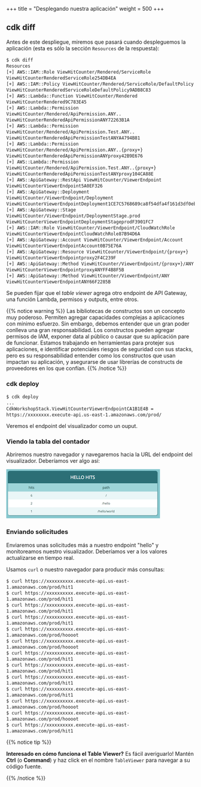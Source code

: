 +++
title = "Desplegando nuestra aplicación"
weight = 500
+++


## cdk diff

Antes de este despliegue, miremos que pasará cuando despleguemos la aplicación 
(esta es sólo la sección `Resources` de la respuesta):

```
$ cdk diff
Resources
[+] AWS::IAM::Role ViewHitCounter/Rendered/ServiceRole ViewHitCounterRenderedServiceRole254DB4EA
[+] AWS::IAM::Policy ViewHitCounter/Rendered/ServiceRole/DefaultPolicy ViewHitCounterRenderedServiceRoleDefaultPolicy9ADB8C83
[+] AWS::Lambda::Function ViewHitCounter/Rendered ViewHitCounterRendered9C783E45
[+] AWS::Lambda::Permission ViewHitCounter/Rendered/ApiPermission.ANY.. ViewHitCounterRenderedApiPermissionANY72263B1A
[+] AWS::Lambda::Permission ViewHitCounter/Rendered/ApiPermission.Test.ANY.. ViewHitCounterRenderedApiPermissionTestANYA4794B81
[+] AWS::Lambda::Permission ViewHitCounter/Rendered/ApiPermission.ANY..{proxy+} ViewHitCounterRenderedApiPermissionANYproxy42B9E676
[+] AWS::Lambda::Permission ViewHitCounter/Rendered/ApiPermission.Test.ANY..{proxy+} ViewHitCounterRenderedApiPermissionTestANYproxy104CA88E
[+] AWS::ApiGateway::RestApi ViewHitCounter/ViewerEndpoint ViewHitCounterViewerEndpoint5A0EF326
[+] AWS::ApiGateway::Deployment ViewHitCounter/ViewerEndpoint/Deployment ViewHitCounterViewerEndpointDeployment1CE7C5768689ca8f54dfa4f161d3df0ebffcdcff
[+] AWS::ApiGateway::Stage ViewHitCounter/ViewerEndpoint/DeploymentStage.prod ViewHitCounterViewerEndpointDeploymentStageprodF3901FC7
[+] AWS::IAM::Role ViewHitCounter/ViewerEndpoint/CloudWatchRole ViewHitCounterViewerEndpointCloudWatchRole87B94D6A
[+] AWS::ApiGateway::Account ViewHitCounter/ViewerEndpoint/Account ViewHitCounterViewerEndpointAccount0B75E76A
[+] AWS::ApiGateway::Resource ViewHitCounter/ViewerEndpoint/{proxy+} ViewHitCounterViewerEndpointproxy2F4C239F
[+] AWS::ApiGateway::Method ViewHitCounter/ViewerEndpoint/{proxy+}/ANY ViewHitCounterViewerEndpointproxyANYFF4B8F5B
[+] AWS::ApiGateway::Method ViewHitCounter/ViewerEndpoint/ANY ViewHitCounterViewerEndpointANY66F2285B
```

Se pueden fijar que el _table viewer_ agrega otro endpoint de API Gateway, una 
función Lambda, permisos y outputs, entre otros.

{{% notice warning %}} 
Las bibliotecas de constructos son un concepto muy poderoso. Permiten agregar
capacidades complejas a aplicaciones con mínimo esfuerzo. Sin embargo, debemos 
entender que un gran poder conlleva una gran responsabilidad. Los constructos pueden agregar 
permisos de IAM, exponer data al público o causar que su aplicación pare de funcionar.
Estamos trabajando en herramientas para protejer sus aplicaciones, e identificar potenciales 
riesgos de seguridad con sus stacks, pero es su responsabilidad entender como los constructos
que usan impactan su aplicación, y asegurarse de usar librerías de constructs de proveedores
en los que confían.
{{% /notice %}}

### cdk deploy

```
$ cdk deploy
...
CdkWorkshopStack.ViewHitCounterViewerEndpointCA1B1E4B = https://xxxxxxxx.execute-api.us-east-1.amazonaws.com/prod/
```

Veremos el endpoint del visualizador como un ouput.

### Viendo la tabla del contador

Abriremos nuestro navegador y navegaremos hacia la URL del endpoint del visualizador. 
Deberíamos ver algo así:

![](./viewer1.png)

### Enviando solicitudes

Enviaremos unas solicitudes más a nuestro endpoint "hello" y monitoreamos nuestro 
visualizador. Deberíamos ver a los valores actualizarse en tiempo real.

Usamos `curl` o nuestro navegador para producir más consultas:

```
$ curl https://xxxxxxxxxx.execute-api.us-east-1.amazonaws.com/prod/hit1
$ curl https://xxxxxxxxxx.execute-api.us-east-1.amazonaws.com/prod/hit1
$ curl https://xxxxxxxxxx.execute-api.us-east-1.amazonaws.com/prod/hit1
$ curl https://xxxxxxxxxx.execute-api.us-east-1.amazonaws.com/prod/hit1
$ curl https://xxxxxxxxxx.execute-api.us-east-1.amazonaws.com/prod/hoooot
$ curl https://xxxxxxxxxx.execute-api.us-east-1.amazonaws.com/prod/hoooot
$ curl https://xxxxxxxxxx.execute-api.us-east-1.amazonaws.com/prod/hit1
$ curl https://xxxxxxxxxx.execute-api.us-east-1.amazonaws.com/prod/hit1
$ curl https://xxxxxxxxxx.execute-api.us-east-1.amazonaws.com/prod/hit1
$ curl https://xxxxxxxxxx.execute-api.us-east-1.amazonaws.com/prod/hit1
$ curl https://xxxxxxxxxx.execute-api.us-east-1.amazonaws.com/prod/hoooot
$ curl https://xxxxxxxxxx.execute-api.us-east-1.amazonaws.com/prod/hoooot
$ curl https://xxxxxxxxxx.execute-api.us-east-1.amazonaws.com/prod/hit1
```

{{% notice tip %}}

**Interesado en cómo funciona el Table Viewer?** Es fácil averiguarlo!
Mantén **Ctrl** (o **Command**) y haz click en el nombre `TableViewer` 
para navegar a su código fuente.

{{% /notice %}}
